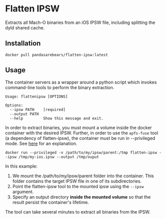 # Flatten IPSW

Extracts all Mach-O binaries from an iOS IPSW file, including splitting the dyld shared cache.

## Installation 

```
docker pull pandasarebears/flatten-ipsw:latest
```

## Usage

The container servers as a wrapper around a python script which invokes command-line tools to perform the binary extraction.

```
Usage: flattenipsw [OPTIONS]

Options:
  --ipsw PATH    [required]
  --output PATH
  --help         Show this message and exit.
```

In order to extract binaries, you must mount a volume inside the docker container with the desired IPSW. Further, in order to use the `apfs-fuse` tool (a dependency of flatten-ipsw), the container must be run in --privileged mode. See [here](https://github.com/s3fs-fuse/s3fs-fuse/issues/647) for an explanation. 

```
docker run --privileged -v /path/to/my/ipsw/parent:/tmp flatten-ipsw --ipsw /tmp/my-ios.ipsw --output /tmp/ouput
```

In this example:

1. We mount the /path/to/my/ipsw/parent folder into the container. This folder contains the target IPSW file in one of its subdirectories. 
2. Point the flatten-ipsw tool to the mounted ipsw using the `--ipsw` argument.
3. Specify an output directory __inside the mounted volume__ so that the result persist the container's lifetime.

The tool can take several minutes to extract all binaries from the IPSW.